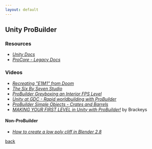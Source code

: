 ```yaml
---
layout: default
---
```


## Unity ProBuilder

### Resources

* _[Unity Docs](https://docs.unity3d.com/Packages/com.unity.probuilder@3.0/manual/index.html)_
* _[ProCore - Legacy Docs](https://unity-technologies.github.io/procore-legacy-docs/probuilder/probuilder2-gh-pages/)_

### Videos

* _[Recreating "E1M1" from Doom](https://www.youtube.com/watch?v=f2ia28kSiLs&list=PLrJfHfcFkLM9dWnj31b8XTdePDLIOWk7e&index=1)_
* _[The Six By Seven Studio](https://www.youtube.com/user/TheSixBySevenStudio/videos)_
* _[ProBuilder Greyboxing an Interior FPS Level](https://www.youtube.com/watch?v=dYBOBgfcTgY)_
* _[Unity at GDC - Rapid worldbuilding with ProBuilder](https://www.youtube.com/watch?v=7k-81UEluyg)_
* _[ProBuilder Simple Objects - Crates and Barrels](https://www.youtube.com/watch?v=lmLG4nC9tm0)_
* _[MAKING YOUR FIRST LEVEL in Unity with ProBuilder!](https://www.youtube.com/watch?v=YtzIXCKr8Wo)_ by Brackeys

#### Non-ProBuilder

* _[How to create a low poly cliff in Blender 2.8](https://www.youtube.com/watch?v=Os3SYeD6R3k)_

[back](../)